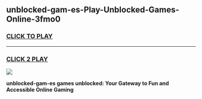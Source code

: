 
## unblocked-gam-es-Play-Unblocked-Games-Online-3fmo0
<h3>
<a href="https://premium76.site?title=unblocked-gam-es&ref=24A">CLICK TO PLAY</a></h3>
<hr>

<h3>
<a href="https://premium76.site?title=unblocked-gam-es&ref=24A">CLICK 2 PLAY</a>
  
</h3>

<a href="https://premium76.site?title=unblocked-gam-es&ref=24A"><img src="https://clearcache.store/games.png"></a>


**unblocked-gam-es games unblocked: Your Gateway to Fun and Accessible Online Gaming**
